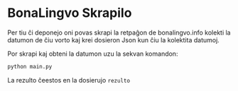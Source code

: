 # BonaLingvo Skrapilo

Per tiu ĉi deponejo oni povas skrapi la retpaĝon de bonalingvo.info kolekti la
datumon de ĉiu vorto kaj krei dosieron Json kun ĉiu la kolektita datumoj.

Por skrapi kaj obteni la datumon uzu la sekvan komandon:

```sh
python main.py
```

La rezulto ĉeestos en la dosierujo `rezulto`
